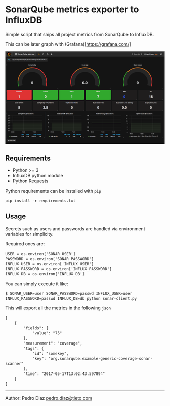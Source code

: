 # SonarQube metrics exporter to InfluxDB

Simple script that ships all project metrics from SonarQube to InfluxDB.

This can be later graph with (Grafana)[https://grafana.com/]

<img src="images/grafana.png">

## Requirements

- Python >= 3
- InfluxDB python module
- Python Requests

Python requirements can be installed with ```pip```

    pip install -r requirements.txt
    
## Usage

Secrets such as users and passwords are handled via environment variables for simplicity. 

Required ones are: 

```
USER = os.environ['SONAR_USER']
PASSWORD = os.environ['SONAR_PASSWORD']
INFLUX_USER = os.environ['INFLUX_USER']
INFLUX_PASSWORD = os.environ['INFLUX_PASSWORD']
INFLUX_DB = os.environ['INFLUX_DB']
```

You can simply execute it like:

    $ SONAR_USER=user SONAR_PASSWORD=passwd INFLUX_USER=user INFLUX_PASSWORD=passwd INFLUX_DB=db python sonar-client.py
    
This will export all the metrics in the following ```json```

```
[
    {
        "fields": {
            "value": "75"
        },
        "measurement": "coverage",
        "tags": {
            "id": "somekey",
            "key": "org.sonarqube:example-generic-coverage-sonar-scanner"
        },
        "time": "2017-05-17T13:02:43.597894"
    }
]
```

----------
Author: Pedro Diaz <pedro.diaz@tieto.com>